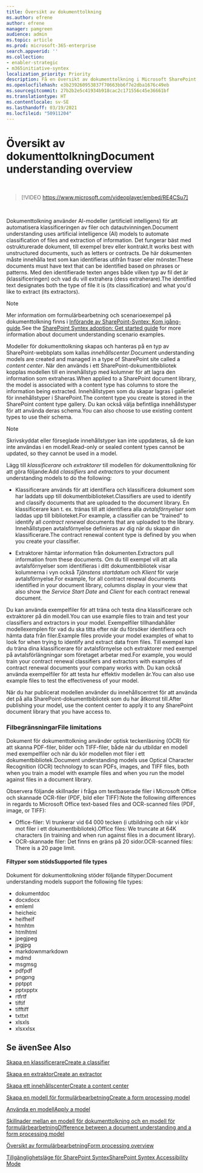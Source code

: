 ```yaml
---
title: Översikt av dokumenttolkning
ms.author: efrene
author: efrene
manager: pamgreen
audience: admin
ms.topic: article
ms.prod: microsoft-365-enterprise
search.appverid: ''
ms.collection:
- enabler-strategic
- m365initiative-syntex
localization_priority: Priority
description: Få en översikt av dokumenttolkning i Microsoft SharePoint Syntex.
ms.openlocfilehash: e3b239260953837f70663bb6f7e2dba1676c49eb
ms.sourcegitcommit: 27b2b2e5c41934b918cac2c171556c45e36661bf
ms.translationtype: HT
ms.contentlocale: sv-SE
ms.lasthandoff: 03/19/2021
ms.locfileid: "50911204"
---
```

# <a name="document-understanding-overview"></a><span data-ttu-id="e3307-103">Översikt av dokumenttolkning</span><span class="sxs-lookup"><span data-stu-id="e3307-103">Document understanding overview</span></span>


</br>

> [!VIDEO https://www.microsoft.com/videoplayer/embed/RE4CSu7] 

</br>

<span data-ttu-id="e3307-104">Dokumenttolkning använder AI-modeller (artificiell intelligens) för att automatisera klassificeringen av filer och datautvinningen.</span><span class="sxs-lookup"><span data-stu-id="e3307-104">Document understanding uses artificial intelligence (AI) models to automate classification of files and extraction of information.</span></span> <span data-ttu-id="e3307-105">Det fungerar bäst med ostrukturerade dokument, till exempel brev eller kontrakt.</span><span class="sxs-lookup"><span data-stu-id="e3307-105">It works best with unstructured documents, such as letters or contracts.</span></span> <span data-ttu-id="e3307-106">De här dokumenten måste innehålla text som kan identifieras utifrån fraser eller mönster.</span><span class="sxs-lookup"><span data-stu-id="e3307-106">These documents must have text that can be identified based on phrases or patterns.</span></span> <span data-ttu-id="e3307-107">Med den identifierade texten anges både vilken typ av fil det är (klassificeringen) och vad du vill extrahera (dess extraherare).</span><span class="sxs-lookup"><span data-stu-id="e3307-107">The identified text designates both the type of file it is (its classification) and what you'd like to extract (its extractors).</span></span>

> [!NOTE]
> <span data-ttu-id="e3307-108">Mer information om formulärbearbetning och scenarioexempel på dokumenttolkning finns i [Införande av SharePoint-Syntex: Kom igång-guide](./adoption-getstarted.md#document-understanding-scenario-example).</span><span class="sxs-lookup"><span data-stu-id="e3307-108">See the [SharePoint Syntex adoption: Get started guide](./adoption-getstarted.md#document-understanding-scenario-example) for more information about document understanding scenario examples.</span></span>

<span data-ttu-id="e3307-109">Modeller för dokumenttolkning skapas och hanteras på en typ av SharePoint-webbplats som kallas *innehållscenter*.</span><span class="sxs-lookup"><span data-stu-id="e3307-109">Document understanding models are created and managed in a type of SharePoint site called a *content center*.</span></span> <span data-ttu-id="e3307-110">När den används i ett SharePoint-dokumentbibliotek kopplas modellen till en innehållstyp med kolumner för att lagra den information som extraheras.</span><span class="sxs-lookup"><span data-stu-id="e3307-110">When applied to a SharePoint document library, the model is associated with a content type has columns to store the information being extracted.</span></span> <span data-ttu-id="e3307-111">Innehållstypen som du skapar lagras i galleriet för innehållstyper i SharePoint.</span><span class="sxs-lookup"><span data-stu-id="e3307-111">The content type you create is stored in the SharePoint content type gallery.</span></span> <span data-ttu-id="e3307-112">Du kan också välja befintliga innehållstyper för att använda deras schema.</span><span class="sxs-lookup"><span data-stu-id="e3307-112">You can also choose to use existing content types to use their schema.</span></span>

> [!NOTE]
> <span data-ttu-id="e3307-113">Skrivskyddat eller förseglade innehållstyper kan inte uppdateras, så de kan inte användas i en modell.</span><span class="sxs-lookup"><span data-stu-id="e3307-113">Read-only or sealed content types cannot be updated, so they cannot be used in a model.</span></span>

<span data-ttu-id="e3307-114">Lägg till *klassificerare* och *extraktorer* till modellen för dokumenttolkning för att göra följande:</span><span class="sxs-lookup"><span data-stu-id="e3307-114">Add *classifiers* and *extractors* to your document understanding models to do the following:</span></span> 

- <span data-ttu-id="e3307-115">Klassificerare används för att identifiera och klassificera dokument som har laddats upp till dokumentbiblioteket.</span><span class="sxs-lookup"><span data-stu-id="e3307-115">Classifiers are used to identify and classify documents that are uploaded to the document library.</span></span> <span data-ttu-id="e3307-116">En klassificerare kan t. ex. tränas till att identifiera alla *avtalsförnyelser* som laddas upp till biblioteket.</span><span class="sxs-lookup"><span data-stu-id="e3307-116">For example, a classifier can be "trained" to identify all *contract renewal* documents that are uploaded to the library.</span></span> <span data-ttu-id="e3307-117">Innehållstypen avtalsförnyelse definieras av dig när du skapar din klassificerare.</span><span class="sxs-lookup"><span data-stu-id="e3307-117">The contract renewal content type is defined by you when you create your classifier.</span></span>

- <span data-ttu-id="e3307-118">Extraktorer hämtar information från dokumenten.</span><span class="sxs-lookup"><span data-stu-id="e3307-118">Extractors pull information from these documents.</span></span> <span data-ttu-id="e3307-119">Om du till exempel vill att alla avtalsförnyelser som identifieras i ditt dokumentbibliotek visar kolumnerna i vyn också *Tjänstens startdatum* och  *Klient* för varje avtalsförnyelse.</span><span class="sxs-lookup"><span data-stu-id="e3307-119">For example, for all contract renewal documents identified in your document library, columns display in your view that also show the *Service Start Date* and  *Client* for each contract renewal document.</span></span> 

<span data-ttu-id="e3307-120">Du kan använda exempelfiler för att träna och testa dina klassificerare och extraktorer på din modell.</span><span class="sxs-lookup"><span data-stu-id="e3307-120">You can use example files to train and test your classifiers and extractors in your model.</span></span> <span data-ttu-id="e3307-121">Exempelfiler tillhandahåller modellexemplen för vad du ska titta efter när du försöker identifiera och hämta data från filer.</span><span class="sxs-lookup"><span data-stu-id="e3307-121">Example files provide your model examples of what to look for when trying to identify and extract data from files.</span></span> <span data-ttu-id="e3307-122">Till exempel kan du träna dina klassificerare för avtalsförnyelse och extraktorer med exempel på avtalsförlängningar som företaget arbetar med.</span><span class="sxs-lookup"><span data-stu-id="e3307-122">For example, you would train your contract renewal classifiers and extractors with examples of contract renewal documents your company works with.</span></span> <span data-ttu-id="e3307-123">Du kan också använda exempelfiler för att testa hur effektiv modellen är.</span><span class="sxs-lookup"><span data-stu-id="e3307-123">You can also use example files to test the effectiveness of your model.</span></span>

<span data-ttu-id="e3307-124">När du har publicerat modellen använder du innehållscentret för att använda det på alla SharePoint-dokumentbibliotek som du har åtkomst till.</span><span class="sxs-lookup"><span data-stu-id="e3307-124">After publishing your model, use the content center to apply it to any SharePoint document library that you have access to.</span></span>  

### <a name="file-limitations"></a><span data-ttu-id="e3307-125">Filbegränsningar</span><span class="sxs-lookup"><span data-stu-id="e3307-125">File limitations</span></span>

<span data-ttu-id="e3307-126">Dokument för dokumenttolkning använder optisk teckenläsning (OCR) för att skanna PDF-filer, bilder och TIFF-filer, både när du utbildar en modell med exempelfiler och när du kör modellen mot filer i ett dokumentbibliotek.</span><span class="sxs-lookup"><span data-stu-id="e3307-126">Document understanding models use Optical Character Recognition (OCR) technology to scan PDFs, images, and TIFF files, both when you train a model with example files and when you run the model against files in a document library.</span></span>

<span data-ttu-id="e3307-127">Observera följande skillnader i fråga om textbaserade filer i Microsoft Office och skannade OCR-filer (PDF, bild eller TIFF):</span><span class="sxs-lookup"><span data-stu-id="e3307-127">Note the following differences in regards to Microsoft Office text-based files and OCR-scanned files (PDF, image, or TIFF):</span></span>

- <span data-ttu-id="e3307-128">Office-filer: Vi trunkerar vid 64 000 tecken (i utbildning och när vi kör mot filer i ett dokumentbibliotek).</span><span class="sxs-lookup"><span data-stu-id="e3307-128">Office files: We truncate at 64K characters (in training and when run against files in a document library).</span></span>
- <span data-ttu-id="e3307-129">OCR-skannade filer: Det finns en gräns på 20 sidor.</span><span class="sxs-lookup"><span data-stu-id="e3307-129">OCR-scanned files: There is a 20 page limit.</span></span>  

#### <a name="supported-file-types"></a><span data-ttu-id="e3307-130">Filtyper som stöds</span><span class="sxs-lookup"><span data-stu-id="e3307-130">Supported file types</span></span>

<span data-ttu-id="e3307-131">Dokument för dokumenttolkning stöder följande filtyper:</span><span class="sxs-lookup"><span data-stu-id="e3307-131">Document understanding models support the following file types:</span></span>

- <span data-ttu-id="e3307-132">dokument</span><span class="sxs-lookup"><span data-stu-id="e3307-132">doc</span></span>
- <span data-ttu-id="e3307-133">docx</span><span class="sxs-lookup"><span data-stu-id="e3307-133">docx</span></span>
- <span data-ttu-id="e3307-134">eml</span><span class="sxs-lookup"><span data-stu-id="e3307-134">eml</span></span>
- <span data-ttu-id="e3307-135">heic</span><span class="sxs-lookup"><span data-stu-id="e3307-135">heic</span></span>
- <span data-ttu-id="e3307-136">heif</span><span class="sxs-lookup"><span data-stu-id="e3307-136">heif</span></span>
- <span data-ttu-id="e3307-137">htm</span><span class="sxs-lookup"><span data-stu-id="e3307-137">htm</span></span>
- <span data-ttu-id="e3307-138">html</span><span class="sxs-lookup"><span data-stu-id="e3307-138">html</span></span>
- <span data-ttu-id="e3307-139">jpeg</span><span class="sxs-lookup"><span data-stu-id="e3307-139">jpeg</span></span>
- <span data-ttu-id="e3307-140">jpg</span><span class="sxs-lookup"><span data-stu-id="e3307-140">jpg</span></span>
- <span data-ttu-id="e3307-141">markdown</span><span class="sxs-lookup"><span data-stu-id="e3307-141">markdown</span></span>
- <span data-ttu-id="e3307-142">md</span><span class="sxs-lookup"><span data-stu-id="e3307-142">md</span></span>
- <span data-ttu-id="e3307-143">msg</span><span class="sxs-lookup"><span data-stu-id="e3307-143">msg</span></span>
- <span data-ttu-id="e3307-144">pdf</span><span class="sxs-lookup"><span data-stu-id="e3307-144">pdf</span></span>
- <span data-ttu-id="e3307-145">png</span><span class="sxs-lookup"><span data-stu-id="e3307-145">png</span></span>
- <span data-ttu-id="e3307-146">ppt</span><span class="sxs-lookup"><span data-stu-id="e3307-146">ppt</span></span>
- <span data-ttu-id="e3307-147">pptx</span><span class="sxs-lookup"><span data-stu-id="e3307-147">pptx</span></span>
- <span data-ttu-id="e3307-148">rtf</span><span class="sxs-lookup"><span data-stu-id="e3307-148">rtf</span></span>
- <span data-ttu-id="e3307-149">tif</span><span class="sxs-lookup"><span data-stu-id="e3307-149">tif</span></span>
- <span data-ttu-id="e3307-150">tiff</span><span class="sxs-lookup"><span data-stu-id="e3307-150">tiff</span></span>
- <span data-ttu-id="e3307-151">txt</span><span class="sxs-lookup"><span data-stu-id="e3307-151">txt</span></span>
- <span data-ttu-id="e3307-152">xls</span><span class="sxs-lookup"><span data-stu-id="e3307-152">xls</span></span>
- <span data-ttu-id="e3307-153">xlsx</span><span class="sxs-lookup"><span data-stu-id="e3307-153">xlsx</span></span>



## <a name="see-also"></a><span data-ttu-id="e3307-154">Se även</span><span class="sxs-lookup"><span data-stu-id="e3307-154">See Also</span></span>
[<span data-ttu-id="e3307-155">Skapa en klassificerare</span><span class="sxs-lookup"><span data-stu-id="e3307-155">Create a classifier</span></span>](create-a-classifier.md)

[<span data-ttu-id="e3307-156">Skapa en extraktor</span><span class="sxs-lookup"><span data-stu-id="e3307-156">Create an extractor</span></span>](create-an-extractor.md)

[<span data-ttu-id="e3307-157">Skapa ett innehållscenter</span><span class="sxs-lookup"><span data-stu-id="e3307-157">Create a content center</span></span>](create-a-content-center.md)

[<span data-ttu-id="e3307-158">Skapa en modell för formulärbearbetning</span><span class="sxs-lookup"><span data-stu-id="e3307-158">Create a form processing model</span></span>](create-a-form-processing-model.md)

[<span data-ttu-id="e3307-159">Använda en modell</span><span class="sxs-lookup"><span data-stu-id="e3307-159">Apply a model</span></span>](apply-a-model.md)   

[<span data-ttu-id="e3307-160">Skillnader mellan en modell för dokumenttolkning och en modell för formulärbearbetning</span><span class="sxs-lookup"><span data-stu-id="e3307-160">Difference between a document understanding and a form processing model</span></span>](difference-between-document-understanding-and-form-processing-model.md)
  
[<span data-ttu-id="e3307-161">Översikt av formulärbearbetning</span><span class="sxs-lookup"><span data-stu-id="e3307-161">Form processing overview</span></span>](form-processing-overview.md)

[<span data-ttu-id="e3307-162">Tillgänglighetsläge för SharePoint Syntex</span><span class="sxs-lookup"><span data-stu-id="e3307-162">SharePoint Syntex Accessibility Mode</span></span>](accessibility-mode.md)